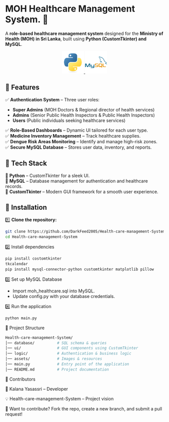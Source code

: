 # MOH Healthcare Management System. 🏥  

A **role-based healthcare management system** designed for the **Ministry of Health (MOH) in Sri Lanka**, built using **Python (CustomTkinter) and MySQL**.

<p align="center">
<a href="https://www.python.org" target="_blank" rel="noreferrer"> <img src="https://raw.githubusercontent.com/devicons/devicon/master/icons/python/python-original.svg" alt="python" width="70" height="70"/> </a>
<a href="https://www.mysql.com/" target="_blank" rel="noreferrer"> <img src="https://raw.githubusercontent.com/devicons/devicon/master/icons/mysql/mysql-original-wordmark.svg" alt="mysql" width="70" height="70"/> </a>
</p>

## 🔹 Features  
✅ **Authentication System** – Three user roles:  
   - **Super Admins** (MOH Doctors & Regional director of health services)  
   - **Admins** (Senior Public Health Inspectors & Public Health Inspectors)  
   - **Users** (Public individuals seeking healthcare services)  

✅ **Role-Based Dashboards** – Dynamic UI tailored for each user type.  
✅ **Medicine Inventory Management** – Track healthcare supplies.  
✅ **Dengue Risk Areas Monitoring** – Identify and manage high-risk zones.  
✅ **Secure MySQL Database** – Stores user data, inventory, and reports.  

## 📌 Tech Stack  
🔹 **Python** – CustomTkinter for a sleek UI.  
🔹 **MySQL** – Database management for authentication and healthcare records.  
🔹 **CustomTkinter** – Modern GUI framework for a smooth user experience.  

## 🚀 Installation  
1️⃣ **Clone the repository:**  
   ```bash
   git clone https://github.com/DarkFeed2005/Health-care-management-System.git
   cd Health-care-management-System
```

2️⃣ Install dependencies
```bash
pip install costomtkinter
tkcalendar
pip install mysql-connector-python customtkinter matplotlib pillow
```
3️⃣ Set up MySQL Database

- Import moh_healthcare.sql into MySQL.
- Update config.py with your database credentials.
  
4️⃣ Run the application
```bash
python main.py
```
📂 Project Structure
```bash
Health-care-management-System/
│── database/          # SQL schema & queries  
│── ui/                # GUI components using CustomTkinter  
│── logic/             # Authentication & business logic  
│── assets/            # Images & resources  
│── main.py            # Entry point of the application  
│── README.md          # Project documentation  
```

📢 Contributors

👤 Kalana Yasassri – Developer

💡 Health-care-management-System – Project vision

📩 Want to contribute? Fork the repo, create a new branch, and submit a pull request!





